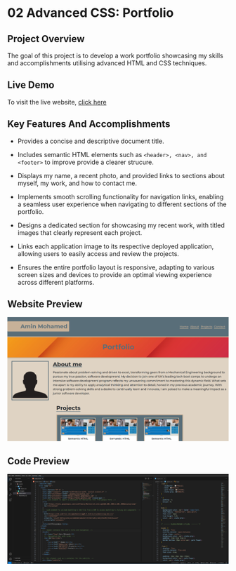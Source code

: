 # 02 Advanced CSS: Portfolio

## Project Overview

The goal of this project is to develop a work portfolio showcasing my skills and accomplishments utilising advanced HTML and CSS techniques.

## Live Demo

To visit the live website, <a href="">click here</a>

## Key Features And Accomplishments

- Provides a concise and descriptive document title.

- Includes semantic HTML elements such as `<header>, <nav>, and <footer>` to improve provide a clearer strucure.

- Displays my name, a recent photo, and provided links to sections about myself, my work, and how to contact me.

- Implements smooth scrolling functionality for navigation links, enabling a seamless user experience when navigating to different sections of the portfolio.

- Designs a dedicated section for showcasing my recent work, with titled images that clearly represent each project.

- Links each application image to its respective deployed application, allowing users to easily access and review the projects.

- Ensures the entire portfolio layout is responsive, adapting to various screen sizes and devices to provide an optimal viewing experience across different platforms.

## Website Preview

![website preview snippet](./assets/screenshots/portfolio-screenshot.png)

## Code Preview

![code preview snippet](./assets/screenshots/code-screenshot.png)

